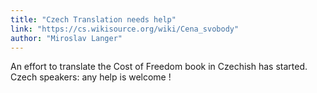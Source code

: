 ```yaml
---
title: "Czech Translation needs help"
link: "https://cs.wikisource.org/wiki/Cena_svobody"
author: "Miroslav Langer"
---
```


An effort to translate the Cost of Freedom book in Czechish has started. Czech speakers: any help is welcome !
